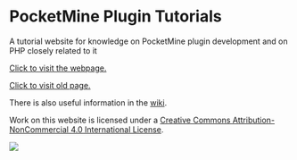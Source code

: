 PocketMine Plugin Tutorials
===
A tutorial website for knowledge on PocketMine plugin development and on PHP closely related to it

[Click to visit the webpage.](https://pemapmodder.github.io/PocketMine-Plugin-Tutorials)

[Click to visit old page.](../../tree/master)

There is also useful information in the [wiki](../../wiki/).

Work on this website is licensed under a
[Creative Commons Attribution-NonCommercial 4.0 International License](http://creativecommons.org/licenses/by-nc/4.0/).

![](https://i.creativecommons.org/l/by-nc/4.0/88x31.png)
